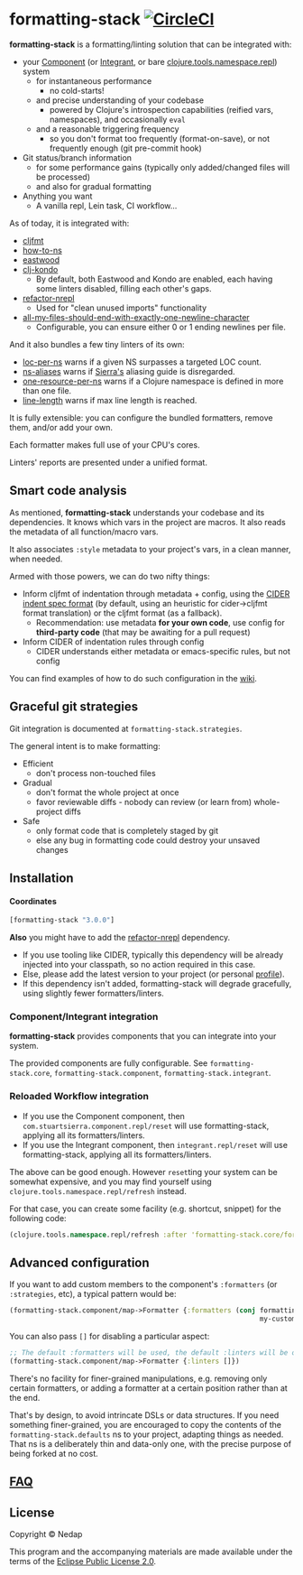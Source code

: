 # formatting-stack [![CircleCI](https://circleci.com/gh/nedap/formatting-stack.svg?style=svg&circle-token=581a4a0fa4b19f0ac5c7d90d494c9df0c34cee68)](https://circleci.com/gh/nedap/formatting-stack)

**formatting-stack** is a formatting/linting solution that can be integrated with:

* your [Component](https://github.com/stuartsierra/component) (or [Integrant](https://github.com/weavejester/integrant), or bare [clojure.tools.namespace.repl](https://github.com/clojure/tools.namespace)) system
  * for instantaneous performance
    * no cold-starts!
  * and precise understanding of your codebase
    * powered by Clojure's introspection capabilities (reified vars, namespaces), and occasionally `eval`
  * and a reasonable triggering frequency
    * so you don't format too frequently (format-on-save), or not frequently enough (git pre-commit hook)
* Git status/branch information
  * for some performance gains (typically only added/changed files will be processed)
  * and also for gradual formatting
* Anything you want
  * A vanilla repl, Lein task, CI workflow...

As of today, it is integrated with:

  * [cljfmt](https://github.com/weavejester/cljfmt)
  * [how-to-ns](https://github.com/gfredericks/how-to-ns)
  * [eastwood](https://github.com/jonase/eastwood)
  * [clj-kondo](https://github.com/borkdude/clj-kondo)
    * By default, both Eastwood and Kondo are enabled, each having some linters disabled, filling each other's gaps.
  * [refactor-nrepl](https://github.com/clojure-emacs/refactor-nrepl)
    * Used for "clean unused imports" functionality
  * [all-my-files-should-end-with-exactly-one-newline-character](https://github.com/gfredericks/lein-all-my-files-should-end-with-exactly-one-newline-character)
    * Configurable, you can ensure either 0 or 1 ending newlines per file.

And it also bundles a few tiny linters of its own:

  * [loc-per-ns](https://github.com/nedap/formatting-stack/blob/debdab8129dae7779d390216490625a3264c9d2c/src/formatting_stack/linters/loc_per_ns.clj) warns if a given NS surpasses a targeted LOC count.
  * [ns-aliases](https://github.com/nedap/formatting-stack/blob/debdab8129dae7779d390216490625a3264c9d2c/src/formatting_stack/linters/ns_aliases.clj) warns if [Sierra's](https://stuartsierra.com/2015/05/10/clojure-namespace-aliases) aliasing guide is disregarded.
  * [one-resource-per-ns](https://github.com/nedap/formatting-stack/blob/master/src/formatting_stack/linters/one_resource_per_ns.clj) warns if a Clojure namespace is defined in more than one file.
  * [line-length](https://github.com/nedap/formatting-stack/blob/f1cf4206399a77a83fde4140095d4c59c10b1605/src/formatting_stack/linters/line_length.clj) warns if max line length is reached.

It is fully extensible: you can configure the bundled formatters, remove them, and/or add your own.

Each formatter makes full use of your CPU's cores.

Linters' reports are presented under a unified format. 

## Smart code analysis

As mentioned, **formatting-stack** understands your codebase and its dependencies.
It knows which vars in the project are macros. It also reads the metadata of all function/macro vars.

It also associates `:style` metadata to your project's vars, in a clean manner, when needed.

Armed with those powers, we can do two nifty things:

* Inform cljfmt of indentation through metadata + config, using the [CIDER indent spec format](https://cider.readthedocs.io/en/latest/indent_spec/)
(by default, using an heuristic for cider->cljfmt format translation) or the cljfmt format (as a fallback).
  * Recommendation: use metadata **for your own code**, use config for **third-party code** (that may be awaiting for a pull request)
* Inform CIDER of indentation rules through config
  * CIDER understands either metadata or emacs-specific rules, but not config

You can find examples of how to do such configuration in the [wiki](https://github.com/nedap/formatting-stack/wiki/Indentation-examples).

## Graceful git strategies

Git integration is documented at `formatting-stack.strategies`.

The general intent is to make formatting:

* Efficient
  * don't process non-touched files
* Gradual
  * don't format the whole project at once
  * favor reviewable diffs - nobody can review (or learn from) whole-project diffs
* Safe
  * only format code that is completely staged by git
  * else any bug in formatting code could destroy your unsaved changes

## Installation

#### Coordinates

```clojure
[formatting-stack "3.0.0"]
```

**Also** you might have to add the [refactor-nrepl](https://github.com/clojure-emacs/refactor-nrepl) dependency.
  * If you use tooling like CIDER, typically this dependency will be already injected into your classpath, so no action required in this case.
  * Else, please add the latest version to your project (or personal [profile](https://github.com/technomancy/leiningen/blob/072dcd62dea0ea46413cf938878e2d31b76357c9/doc/PROFILES.md)).
  * If this dependency isn't added, formatting-stack will degrade gracefully, using slightly fewer formatters/linters.

### Component/Integrant integration

**formatting-stack** provides components that you can integrate into your system.

The provided components are fully configurable. See `formatting-stack.core`, `formatting-stack.component`, `formatting-stack.integrant`.

### Reloaded Workflow integration

* If you use the Component component, then `com.stuartsierra.component.repl/reset` will use formatting-stack, applying all its formatters/linters.
* If you use the Integrant component, then `integrant.repl/reset` will use formatting-stack, applying all its formatters/linters.

The above can be good enough. However `reset`ting your system can be somewhat expensive,
and you may find yourself using `clojure.tools.namespace.repl/refresh` instead.

For that case, you can create some facility (e.g. shortcut, snippet) for the following code:

```clojure
(clojure.tools.namespace.repl/refresh :after 'formatting-stack.core/format!)
```

## Advanced configuration

If you want to add custom members to the component's `:formatters` (or `:strategies`, etc), a typical pattern would be:

```clojure
(formatting-stack.component/map->Formatter {:formatters (conj formatting-stack.defaults/default-formatters
                                                              my-custom-formatter)})
```

You can also pass `[]` for disabling a particular aspect:

```clojure
;; The default :formatters will be used, the default :linters will be omitted:
(formatting-stack.component/map->Formatter {:linters []})
```

There's no facility for finer-grained manipulations, e.g. removing only certain formatters, or adding a formatter at a certain position rather than at the end.

That's by design, to avoid intrincate DSLs or data structures.
If you need something finer-grained, you are encouraged to copy the contents of the `formatting-stack.defaults` ns to your project, adapting things as needed.
That ns is a deliberately thin and data-only one, with the precise purpose of being forked at no cost.

## [FAQ](https://github.com/nedap/formatting-stack/wiki/FAQ)

## License

Copyright © Nedap

This program and the accompanying materials are made available under the terms of the [Eclipse Public License 2.0](https://www.eclipse.org/legal/epl-2.0).
